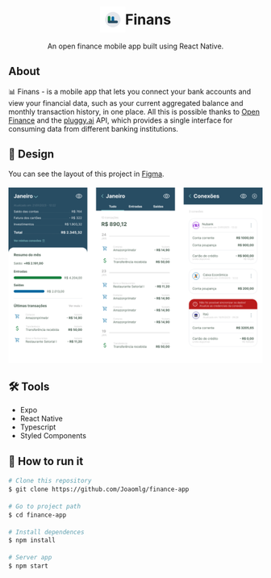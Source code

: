 <h1 align="center" style="display: flex; align-items: center; justify-content: center">
  <img height="50px" src="src/assets/adaptive-icon.png"></img>
  Finans
</h1>

<p align="center">An open finance mobile app built using React Native.</p>

## About

📊 Finans - is a mobile app that lets you connect your bank accounts and view your financial data, such as your current aggregated balance and monthly transaction history, in one place. All this is possible thanks to [Open Finance](https://openfinancebrasil.org.br/) and the [pluggy.ai](https://pluggy.ai/) API, which provides a single interface for consuming data from different banking institutions.

## 🎨 Design

You can see the layout of this project in [Figma](https://www.figma.com/file/OMrKC7nSHrZgWkkyxPCTud/finance-app).

<h4 align="center">
  <img src=".github/assets/design.png" width="800px"></img>
</h4>

## 🛠 Tools

- Expo
- React Native
- Typescript
- Styled Components

## 🚀 How to run it

```bash
# Clone this repository
$ git clone https://github.com/Joaomlg/finance-app

# Go to project path
$ cd finance-app

# Install dependences
$ npm install

# Server app
$ npm start
```